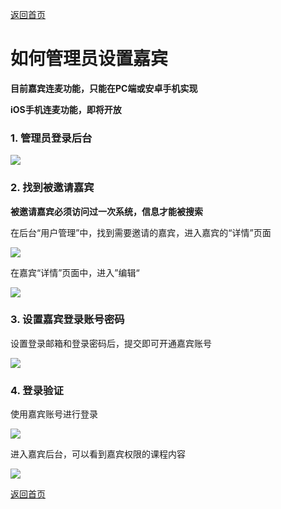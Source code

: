 [返回首页](../../README.md)

# 如何管理员设置嘉宾
**目前嘉宾连麦功能，只能在PC端或安卓手机实现**

**iOS手机连麦功能，即将开放**

### 1. 管理员登录后台

![](https://docssl.cdn.maodou.io/docs/quickstart/owner-chart.png)

### 2. 找到被邀请嘉宾

**被邀请嘉宾必须访问过一次系统，信息才能被搜索**

在后台“用户管理”中，找到需要邀请的嘉宾，进入嘉宾的“详情”页面

![](https://docssl.cdn.maodou.io/docs/quickstart/find-user.jpeg)


在嘉宾“详情”页面中，进入”编辑“

![](https://docssl.cdn.maodou.io/docs/quickstart/guest-details.jpeg)


### 3. 设置嘉宾登录账号密码

设置登录邮箱和登录密码后，提交即可开通嘉宾账号

![](https://docssl.cdn.maodou.io/docs/quickstart/set-guest-passwd.jpeg)

### 4. 登录验证

使用嘉宾账号进行登录

![](https://docssl.cdn.maodou.io/docs/quickstart/web-guest-login.jpeg)

进入嘉宾后台，可以看到嘉宾权限的课程内容

![](https://docssl.cdn.maodou.io/docs/quickstart/web-guest-content.jpeg)


[返回首页](../../README.md)
